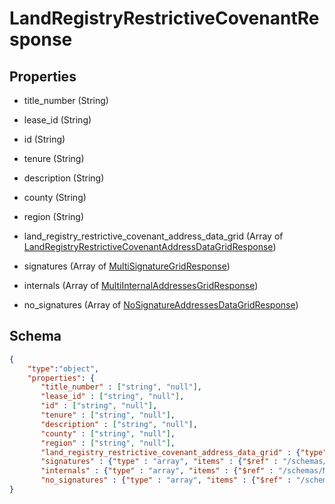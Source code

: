# LandRegistryRestrictiveCovenantResponse
## Properties
- title_number (String)

   
- lease_id (String)

   
- id (String)

   
- tenure (String)

   
- description (String)

   
- county (String)

   
- region (String)

   
- land_registry_restrictive_covenant_address_data_grid (Array of [LandRegistryRestrictiveCovenantAddressDataGridResponse](LandRegistryRestrictiveCovenantAddressDataGridResponse.md))

   
- signatures (Array of [MultiSignatureGridResponse](MultiSignatureGridResponse.md))

   
- internals (Array of [MultiInternalAddressesGridResponse](MultiInternalAddressesGridResponse.md))

   
- no_signatures (Array of [NoSignatureAddressesDataGridResponse](NoSignatureAddressesDataGridResponse.md))

   

## Schema
```json
{
    "type":"object",
    "properties": {
       "title_number" : ["string", "null"],
       "lease_id" : ["string", "null"],
       "id" : ["string", "null"],
       "tenure" : ["string", "null"],
       "description" : ["string", "null"],
       "county" : ["string", "null"],
       "region" : ["string", "null"],
       "land_registry_restrictive_covenant_address_data_grid" : {"type" : "array", "items" : {"$ref" : "/schemas/LandRegistryRestrictiveCovenantAddressDataGrid"},
       "signatures" : {"type" : "array", "items" : {"$ref" : "/schemas/MultiSignatureGrid"},
       "internals" : {"type" : "array", "items" : {"$ref" : "/schemas/MultiInternalAddressesGrid"},
       "no_signatures" : {"type" : "array", "items" : {"$ref" : "/schemas/NoSignatureAddressesDataGrid"}
}
```

